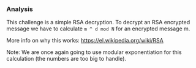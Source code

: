 ### Analysis
This challenge is a simple RSA decryption. To decrypt an RSA encrypted message we have to calculate `m ^ d mod N` for an encrypted message m.

 More info on why this works: https://el.wikipedia.org/wiki/RSA

Note: We are once again going to use modular exponentiation for this calculation (the numbers are too big to handle).